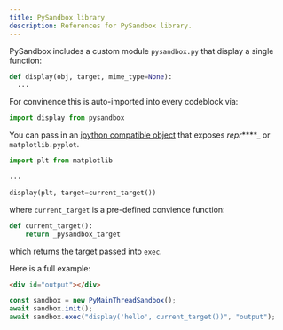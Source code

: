 ```yaml
---
title: PySandbox library
description: References for PySandbox library.
---
```


PySandbox includes a custom module `pysandbox.py`
that display a single function:

```python
def display(obj, target, mime_type=None):
  ...
```

For convinence this is auto-imported into every codeblock via:

```python
import display from pysandbox
```

You can pass in an [ipython compatible object](https://ipython.readthedocs.io/en/stable/config/integrating.html) that exposes _repr_\*\*\*\*\_ or `matplotlib.pyplot`.

```python
import plt from matplotlib

...

display(plt, target=current_target())
```

where `current_target` is a pre-defined convience function:

```python
def current_target():
    return _pysandbox_target
```

which returns the target passed into `exec`.

Here is a full example:

```html
<div id="output"></div>
```

```js
const sandbox = new PyMainThreadSandbox();
await sandbox.init();
await sandbox.exec("display('hello', current_target())", "output");
```
